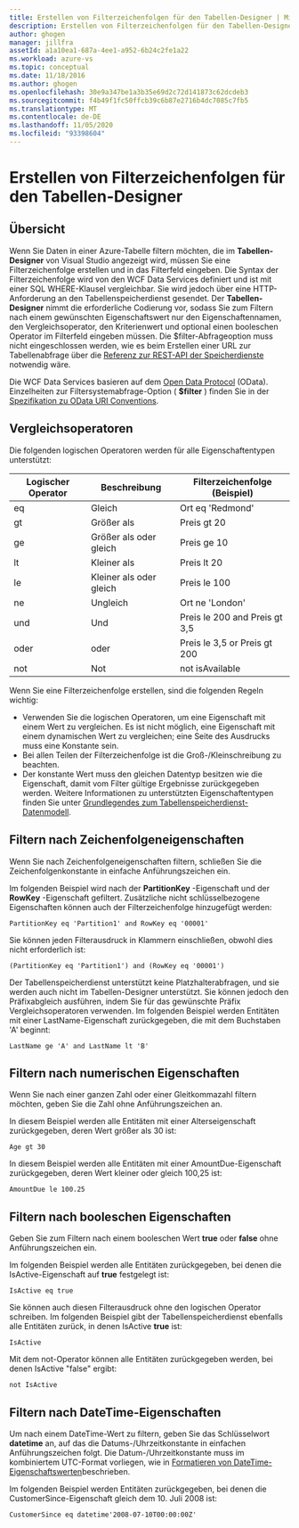 ```yaml
---
title: Erstellen von Filterzeichenfolgen für den Tabellen-Designer | Microsoft Docs
description: Erstellen von Filterzeichenfolgen für den Tabellen-Designer
author: ghogen
manager: jillfra
assetId: a1a10ea1-687a-4ee1-a952-6b24c2fe1a22
ms.workload: azure-vs
ms.topic: conceptual
ms.date: 11/18/2016
ms.author: ghogen
ms.openlocfilehash: 30e9a347be1a3b35e69d2c72d141873c62dcdeb3
ms.sourcegitcommit: f4b49f1fc50ffcb39c6b87e2716b4dc7085c7fb5
ms.translationtype: MT
ms.contentlocale: de-DE
ms.lasthandoff: 11/05/2020
ms.locfileid: "93398604"
---
```

# <a name="constructing-filter-strings-for-the-table-designer"></a>Erstellen von Filterzeichenfolgen für den Tabellen-Designer
## <a name="overview"></a>Übersicht
Wenn Sie Daten in einer Azure-Tabelle filtern möchten, die im **Tabellen-Designer** von Visual Studio angezeigt wird, müssen Sie eine Filterzeichenfolge erstellen und in das Filterfeld eingeben. Die Syntax der Filterzeichenfolge wird von den WCF Data Services definiert und ist mit einer SQL WHERE-Klausel vergleichbar. Sie wird jedoch über eine HTTP-Anforderung an den Tabellenspeicherdienst gesendet. Der **Tabellen-Designer** nimmt die erforderliche Codierung vor, sodass Sie zum Filtern nach einem gewünschten Eigenschaftswert nur den Eigenschaftennamen, den Vergleichsoperator, den Kriterienwert und optional einen booleschen Operator im Filterfeld eingeben müssen. Die $filter-Abfrageoption muss nicht eingeschlossen werden, wie es beim Erstellen einer URL zur Tabellenabfrage über die [Referenz zur REST-API der Speicherdienste](/rest/api/storageservices/) notwendig wäre.

Die WCF Data Services basieren auf dem [Open Data Protocol](https://www.odata.org/) (OData). Einzelheiten zur Filtersystemabfrage-Option ( **$filter** ) finden Sie in der [Spezifikation zu OData URI Conventions](https://www.odata.org/documentation/odata-version-2-0/uri-conventions/).

## <a name="comparison-operators"></a>Vergleichsoperatoren
Die folgenden logischen Operatoren werden für alle Eigenschaftentypen unterstützt:

| Logischer Operator | Beschreibung | Filterzeichenfolge (Beispiel) |
| --- | --- | --- |
| eq |Gleich |Ort eq 'Redmond' |
| gt |Größer als |Preis gt 20 |
| ge |Größer als oder gleich |Preis ge 10 |
| lt |Kleiner als |Preis lt 20 |
| le |Kleiner als oder gleich |Preis le 100 |
| ne |Ungleich |Ort ne 'London' |
| und |Und |Preis le 200 and Preis gt 3,5 |
| oder |oder |Preis le 3,5 or Preis gt 200 |
| not |Not |not isAvailable |

Wenn Sie eine Filterzeichenfolge erstellen, sind die folgenden Regeln wichtig:

* Verwenden Sie die logischen Operatoren, um eine Eigenschaft mit einem Wert zu vergleichen. Es ist nicht möglich, eine Eigenschaft mit einem dynamischen Wert zu vergleichen; eine Seite des Ausdrucks muss eine Konstante sein.
* Bei allen Teilen der Filterzeichenfolge ist die Groß-/Kleinschreibung zu beachten.
* Der konstante Wert muss den gleichen Datentyp besitzen wie die Eigenschaft, damit vom Filter gültige Ergebnisse zurückgegeben werden. Weitere Informationen zu unterstützten Eigenschaftentypen finden Sie unter [Grundlegendes zum Tabellenspeicherdienst-Datenmodell](/rest/api/storageservices/Understanding-the-Table-Service-Data-Model).

## <a name="filtering-on-string-properties"></a>Filtern nach Zeichenfolgeneigenschaften
Wenn Sie nach Zeichenfolgeneigenschaften filtern, schließen Sie die Zeichenfolgenkonstante in einfache Anführungszeichen ein.

Im folgenden Beispiel wird nach der **PartitionKey** -Eigenschaft und der **RowKey** -Eigenschaft gefiltert. Zusätzliche nicht schlüsselbezogene Eigenschaften können auch der Filterzeichenfolge hinzugefügt werden:

```
PartitionKey eq 'Partition1' and RowKey eq '00001'
```

Sie können jeden Filterausdruck in Klammern einschließen, obwohl dies nicht erforderlich ist:

```
(PartitionKey eq 'Partition1') and (RowKey eq '00001')
```

Der Tabellenspeicherdienst unterstützt keine Platzhalterabfragen, und sie werden auch nicht im Tabellen-Designer unterstützt. Sie können jedoch den Präfixabgleich ausführen, indem Sie für das gewünschte Präfix Vergleichsoperatoren verwenden. Im folgenden Beispiel werden Entitäten mit einer LastName-Eigenschaft zurückgegeben, die mit dem Buchstaben 'A' beginnt:

```
LastName ge 'A' and LastName lt 'B'
```

## <a name="filtering-on-numeric-properties"></a>Filtern nach numerischen Eigenschaften
Wenn Sie nach einer ganzen Zahl oder einer Gleitkommazahl filtern möchten, geben Sie die Zahl ohne Anführungszeichen an.

In diesem Beispiel werden alle Entitäten mit einer Alterseigenschaft zurückgegeben, deren Wert größer als 30 ist:

```
Age gt 30
```

In diesem Beispiel werden alle Entitäten mit einer AmountDue-Eigenschaft zurückgegeben, deren Wert kleiner oder gleich 100,25 ist:

```
AmountDue le 100.25
```

## <a name="filtering-on-boolean-properties"></a>Filtern nach booleschen Eigenschaften
Geben Sie zum Filtern nach einem booleschen Wert **true** oder **false** ohne Anführungszeichen ein.

Im folgenden Beispiel werden alle Entitäten zurückgegeben, bei denen die IsActive-Eigenschaft auf **true** festgelegt ist:

```
IsActive eq true
```

Sie können auch diesen Filterausdruck ohne den logischen Operator schreiben. Im folgenden Beispiel gibt der Tabellenspeicherdienst ebenfalls alle Entitäten zurück, in denen IsActive **true** ist:

```
IsActive
```

Mit dem not-Operator können alle Entitäten zurückgegeben werden, bei denen IsActive "false" ergibt:

```
not IsActive
```

## <a name="filtering-on-datetime-properties"></a>Filtern nach DateTime-Eigenschaften
Um nach einem DateTime-Wert zu filtern, geben Sie das Schlüsselwort **datetime** an, auf das die Datums-/Uhrzeitkonstante in einfachen Anführungszeichen folgt. Die Datum-/Uhrzeitkonstante muss im kombiniertem UTC-Format vorliegen, wie in [Formatieren von DateTime-Eigenschaftswerten](/rest/api/storageservices/Formatting-DateTime-Property-Values)beschrieben.

Im folgenden Beispiel werden Entitäten zurückgegeben, bei denen die CustomerSince-Eigenschaft gleich dem 10. Juli 2008 ist:

```
CustomerSince eq datetime'2008-07-10T00:00:00Z'
```
